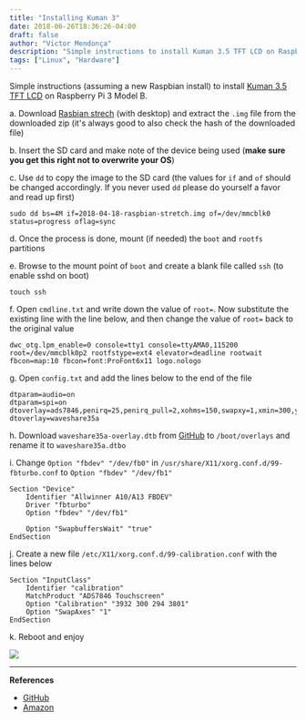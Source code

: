 ```yaml
---
title: "Installing Kuman 3"
date: 2018-06-26T18:36:26-04:00
draft: false
author: "Victor Mendonça"
description: "Simple instructions to install Kuman 3.5 TFT LCD on Raspberry Pi"
tags: ["Linux", "Hardware"]
---
```


Simple instructions (assuming a new Raspbian install) to install [Kuman 3.5 TFT LCD](https://www.amazon.ca/gp/product/B01FXCFA2M/ref=oh_aui_search_detailpage?ie=UTF8&psc=1) on Raspberry Pi 3 Model B.

a. Download [Rasbian strech](https://www.raspberrypi.org/downloads/raspbian/) (with desktop) and extract the `.img` file from the downloaded zip (it's always good to also check the hash of the downloaded file)

b. Insert the SD card and make note of the device being used (**make sure you get this right not to overwrite your OS**)

c. Use `dd` to copy the image to the SD card (the values for `if` and `of` should be changed accordingly. If you never used `dd` please do yourself a favor and read up first)

```
sudo dd bs=4M if=2018-04-18-raspbian-stretch.img of=/dev/mmcblk0 status=progress oflag=sync
```

d. Once the process is done, mount (if needed) the `boot` and `rootfs` partitions

e. Browse to the mount point of `boot` and create a blank file called `ssh` (to enable sshd on boot)

```
touch ssh
```

f. Open `cmdline.txt` and write down the value of `root=`. Now substitute the existing line with the line below, and then change the value of `root=` back to the original value

```
dwc_otg.lpm_enable=0 console=tty1 console=ttyAMA0,115200 root=/dev/mmcblk0p2 rootfstype=ext4 elevator=deadline rootwait fbcon=map:10 fbcon=font:ProFont6x11 logo.nologo
```

g. Open `config.txt` and add the lines below to the end of the file

```
dtparam=audio=on
dtparam=spi=on
dtoverlay=ads7846,penirq=25,penirq_pull=2,xohms=150,swapxy=1,xmin=300,ymin=700,xmax=3800,ymax=3400,pmax=255
dtoverlay=waveshare35a
```

h. Download `waveshare35a-overlay.dtb` from [GitHub](https://github.com/swkim01/waveshare-dtoverlays) to `/boot/overlays` and rename it to `waveshare35a.dtbo`

i. Change `Option "fbdev" "/dev/fb0"` in `/usr/share/X11/xorg.conf.d/99-fbturbo.conf` to `Option "fbdev" "/dev/fb1"`

```
Section "Device"
    Identifier "Allwinner A10/A13 FBDEV"
    Driver "fbturbo"
    Option "fbdev" "/dev/fb1"

    Option "SwapbuffersWait" "true"
EndSection
```

j. Create a new file `/etc/X11/xorg.conf.d/99-calibration.conf` with the lines below

```
Section "InputClass"
    Identifier "calibration"
    MatchProduct "ADS7846 Touchscreen"
    Option "Calibration" "3932 300 294 3801"
    Option "SwapAxes" "1"
EndSection
```

k. Reboot and enjoy

![](https://i.imgur.com/Gvtpp8f.jpg)

* * *

**References**

* [GitHub](https://github.com/goodtft/LCD-show/issues/17)
* [Amazon](https://www.amazon.com/review/R3CGCFPLQ232W2/ref=cm_cr_dp_title?ie=UTF8&ASIN=B01CNJVG8K&channel=detail-glance&nodeID=541966&store=pc)
